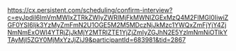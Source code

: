https://cx.persistent.com/scheduling/confirm-interview?c=eyJpdiI6ImVmMWIxZTRkZWIyZWRlMjFkMWNlZGExMzQ4M2FlMGI0IiwiZGF0YSI6Ijk3YzMyZmFmN2U1OGE5M2M5MDczNjJkMzc1YWQxZmFjYjY4ZjNmNmExOWI4YTRjZjJkMjY2MTRlZTE1YjZjZmIyZGJhN2E5YzlmNmNiOTlkYTAyMjI5ZGY0MjMxYzJjZiJ9&participantId=683981&tid=2867
